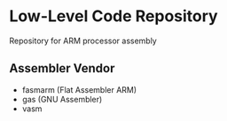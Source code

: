 # Low-Level Code Repository

Repository for ARM processor assembly

## Assembler Vendor

- fasmarm (Flat Assembler ARM)
- gas (GNU Assembler)
- vasm